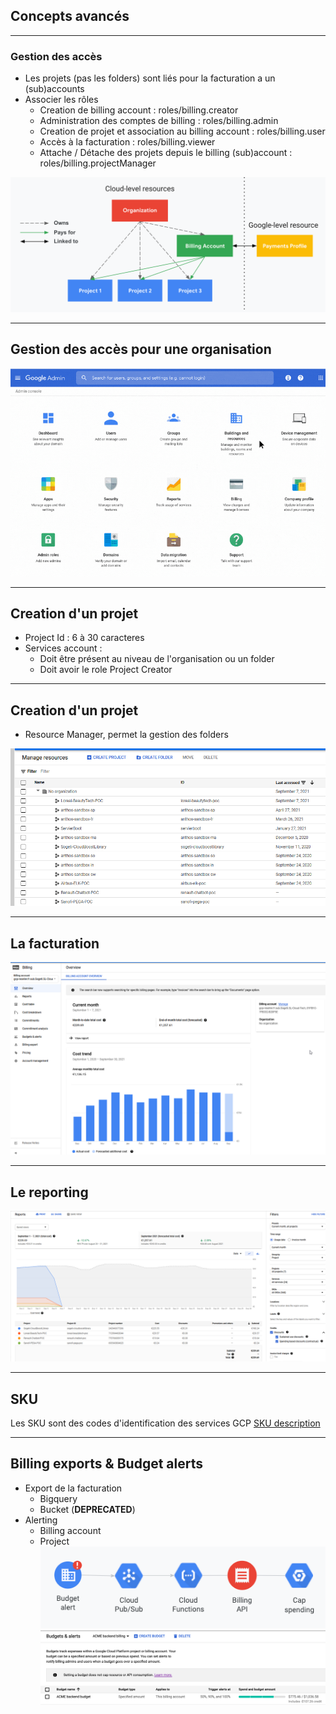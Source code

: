 ## Concepts avancés

----

### Gestion des accès
* Les projets (pas les folders) sont liés pour la facturation a un (sub)accounts
* Associer les rôles 
	* Creation de billing account : roles/billing.creator
	* Administration des comptes de billing : roles/billing.admin
	* Creation de projet et association au billing account : roles/billing.user
	* Accès à la facturation : roles/billing.viewer
	* Attache / Détache des projets depuis le billing (sub)account : roles/billing.projectManager
	
<img src="img/access-control-org.png" style="background:none; border:none; box-shadow:none;"/>

----

## Gestion des accès pour une organisation
<img src="img/console-admin.png" style="background:none; border:none; box-shadow:none;"/>

----

## Creation d'un projet
* Project Id : 6 à 30 caracteres
* Services account :
	* Doit être présent au niveau de l'organisation ou un folder
	* Doit avoir le role Project Creator

----

## Creation d'un projet
* Resource Manager, permet la gestion des folders 

![resources](img/manage-resources.png)

----

## La facturation
![resources](img/billing-gcp.png)

----

## Le reporting
![resources](img/billing-gcp2.png)

----

## SKU
Les SKU sont des codes d'identification des services GCP
[SKU description](https://cloud.google.com/skus/legacy-ids)

----

## Billing exports & Budget alerts
* Export de la facturation 
	* Bigquery
	* Bucket (<b>DEPRECATED</b>)
* Alerting
	* Billing account
	* Project
![resources](img/gcp-alerting.png)
![resources](img/gcp-alerting2.png)

